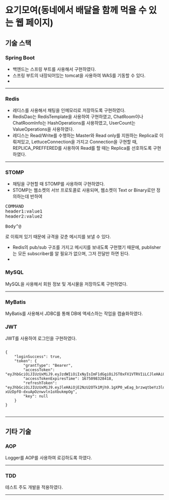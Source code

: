 # 요기모여(동네에서 배달을 함께 먹을 수 있는 웹 페이지)

## 기술 스택

### Spring Boot
- 백엔드는 스프링 부트를 사용해서 구현하였다.
- 스프링 부트의 내장되어있는 tomcat을 사용하여 WAS를 기동할 수 있다.
- 
<hr>

### Redis
- 레디스를 사용해서 채팅을 인메모리로 저장하도록 구현하였다.
- RedisDao는 RedisTemplate을 사용하여 구현하였고, ChatRoom이나 ChatRoomInfo는 HashOperations를 사용하였고, UserCount는 ValueOperations을 사용하였다.
- 레디스는 Read/Write를 수행하는 Master와 Read only를 지원하는 Replica로 이뤄져있고, LettuceConnection을 가지고 Connection을 구현할 때, REPLICA_PREFFERED를 사용하여 Read를 할 때는 Replica를 선호하도록 구현하였다.
<hr>

### STOMP
- 채팅을 구현할 때 STOMP를 사용하여 구현하였다.
- STOMP는 웹소켓의 서브 프로토콜로 사용되며, 웹소켓이 Text or Binary로만 정의하는데 반하여
<pre>
COMMAND
header1:value1
header2:value2

Body^@
</pre>
로 이뤄져 있기 때문에 규격을 갖춘 메시지를 보낼 수 있다.
- Redis의 pub/sub 구조를 가지고 메시지를 보내도록 구현했기 때문에, publisher는 모든 subscriber를 알 필요가 없으며, 그저 전달만 하면 된다.
- 

### MySQL
MySQL을 사용해서 회원 정보 및 게시물을 저장하도록 구현하였다.
<hr>

### MyBatis
MyBatis를 사용해서 JDBC를 통해 DB에 액세스하는 작업을 캡슐화하였다.

### JWT
JWT를 사용하여 로그인을 구현하였다.

<pre>
<code>
{
    "loginSuccess": true,
    "token": {
        "grantType": "Bearer",
        "accessToken": "eyJhbGciOiJIUzUxMiJ9.eyJzdWIiOiIxNyIsImF1dGgiOiJST0xFX1VTRVIiLCJleHAiOjE2NzUwOTgzMjh9.PA96DnZcVzWX71SVaHMgd8CO2YYckR3fTw_znZI9lKdpd5vRAknnA350Doif1ZsLZ78dZRnDg739FYERT4TJGg",
        "accessTokenExpiresTime": 1675098328418,
        "refreshToken": "eyJhbGciOiJIUzUxMiJ9.eyJleHAiOjE2NzU2OTk1Mjh9.1gXP0_wEag_brzwqtbeYz3ldTjrqI6zsaizpZcMjfjZRBsldnXIXIMI-xUzDpfO-dxuApOznwvln1oXbukmpOg",
        "key": null
    }
}
</code>
</pre>

***

## 기타 기술

### AOP
Logger를 AOP를 사용하여 로깅하도록 하였다.
<hr>

### TDD
테스트 주도 개발을 적용하였다.

<hr>
